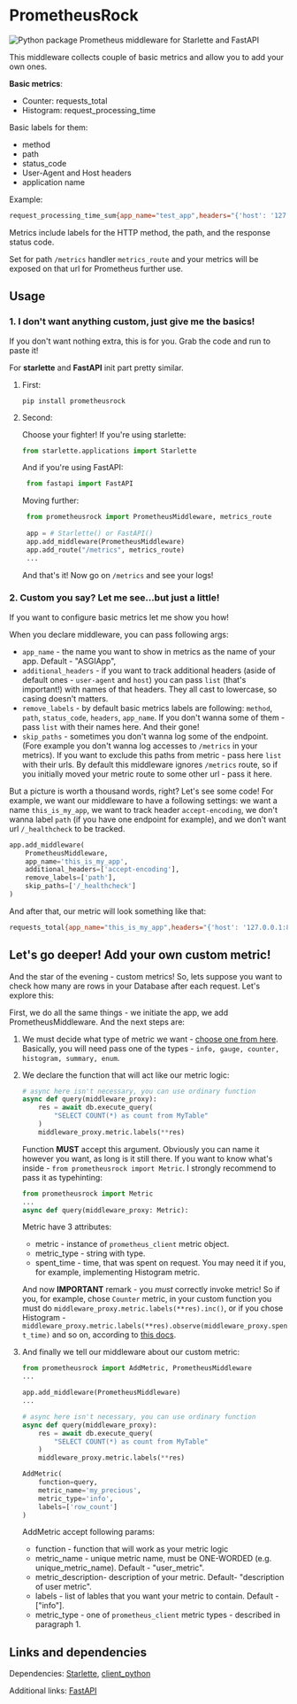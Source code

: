 # PrometheusRock
![Python package](https://github.com/kozhushman/prometheusrock/workflows/Python%20package/badge.svg)
Prometheus middleware for Starlette and FastAPI

This middleware collects couple of basic metrics and allow you to add your own ones.

**Basic metrics**:
* Counter: requests_total
* Histogram: request_processing_time


Basic labels for them:
* method
* path
* status_code
* User-Agent and Host headers 
* application name

Example:  
```sh
request_processing_time_sum{app_name="test_app",headers="{'host': '127.0.0.1:8020', 'user-agent': 'Mozilla/5.0 (X11; Ubuntu; Linux x86_64; rv:81.0) Gecko/20100101 Firefox/81.0'}",path="/test",status_code="200"} 0.00036406517028808594
```

Metrics include labels for the HTTP method, the path, and the response status code.

Set for path `/metrics` handler `metrics_route` and your metrics will be exposed on that url for Prometheus further use.

## Usage

### 1. I don't want anything custom, just give me the basics!
If you don't want nothing extra, this is for you. Grab the code and run to paste it!

For **starlette** and **FastAPI** init part pretty similar.

1. First:
    ```
    pip install prometheusrock
    ```
2. Second:

    Choose your fighter!
    If you're using starlette:
    ```python
    from starlette.applications import Starlette
   ```
   And if you're using FastAPI:
   ```python
    from fastapi import FastAPI
   ```
   Moving further:
   ```python
    from prometheusrock import PrometheusMiddleware, metrics_route
    
    app = # Starlette() or FastAPI()
    app.add_middleware(PrometheusMiddleware)
    app.add_route("/metrics", metrics_route)
    ...
    ```
    
    And that's it! Now go on `/metrics` and see your logs!
    
### 2. Custom you say? Let me see...but just a little!
If you want to configure basic metrics let me show you how!

When you declare middleware, you can pass following args:
* `app_name` - the name you want to show in metrics as the name of your app. Default - "ASGIApp",
* `additional_headers` - if you want to track additional headers (aside of default ones - `user-agent` and `host`)
you can pass `list` (that's important!) with names of that headers. They all cast to lowercase, so casing doesn't matters.
* `remove_labels` - by default basic metrics labels are following: `method`, `path`, `status_code`, `headers`, `app_name`.
If you don't wanna some of them - pass `list` with their names here. And their gone!
* `skip_paths` - sometimes you don't wanna log some of the endpoint. (Fore example you don't wanna log accesses to `/metrics` in your metrics).
If you want to exclude this paths from metric - pass here `list` with their urls.
By default this middleware ignores `/metrics` route, so if you initially moved your metric route to some other url - pass it here.


But a picture is worth a thousand words, right? Let's see some code!
For example, we want our middleware to have a following settings:
we want a name `this_is_my_app`, we want to track header `accept-encoding`, we don't wanna label `path` (if you have one endpoint for example),
and we don't want url `/_healthcheck` to be tracked.
```python
app.add_middleware(
    PrometheusMiddleware,
    app_name='this_is_my_app',
    additional_headers=['accept-encoding'],
    remove_labels=['path'],
    skip_paths=['/_healthcheck']
)
```

And after that, our metric will look something like that:
```sh
requests_total{app_name="this_is_my_app",headers="{'host': '127.0.0.1:8000', 'user-agent': 'Mozilla/5.0 (X11; Ubuntu; Linux x86_64; rv:81.0) Gecko/20100101 Firefox/81.0', 'accept-encoding': 'gzip, deflate'}",method="GET",status_code="200"} 1.0
```

## Let's go deeper! Add your own custom metric!

And the star of the evening - custom metrics!
So, lets suppose you want to check how many are rows in your Database after each request. Let's explore this:

First, we do all the same things - we initiate the app, we add PrometheusMiddleware.
And the next steps are:
1. We must decide what type of metric we want - [choose one from here](https://github.com/prometheus/client_python). Basically, you will need pass one of the types - `info, gauge, counter, histogram, summary, enum`.
2. We declare the function that will act like our metric logic:
    ```python
   # async here isn't necessary, you can use ordinary function
    async def query(middleware_proxy):
        res = await db.execute_query(
            "SELECT COUNT(*) as count from MyTable"
        )
        middleware_proxy.metric.labels(**res)
    ```
   Function **MUST** accept this argument. Obviously you can name it however you want,
   as long is it still there. If you want to know what's inside - 
   `from prometheusrock import Metric`. I strongly recommend to pass it as typehinting:
   ```python
   from prometheusrock import Metric
   ...
   async def query(middleware_proxy: Metric):
    ```
   Metric have 3 attributes:
   * metric - instance of `prometheus_client` metric object.
   * metric_type - string with type.
   * spent_time - time, that was spent on request. You may need it if you, for example, implementing Histogram metric.
   
   And now **IMPORTANT** remark - you *must* correctly invoke metric! 
   So if you, for example, chose `Counter` metric, in your custom function you must do `middleware_proxy.metric.labels(**res).inc()`,
   or if you chose Histogram - `middleware_proxy.metric.labels(**res).observe(middleware_proxy.spent_time)` and so on,
   according to [this docs](https://github.com/prometheus/client_python).
3. And finally we tell our middleware about our custom metric:
    ```python
    from prometheusrock import AddMetric, PrometheusMiddleware
    ...
    
    app.add_middleware(PrometheusMiddleware)
    ...
    
   # async here isn't necessary, you can use ordinary function
    async def query(middleware_proxy):
        res = await db.execute_query(
            "SELECT COUNT(*) as count from MyTable"
        )
        middleware_proxy.metric.labels(**res)
   
    AddMetric(
        function=query,  
        metric_name='my_precious', 
        metric_type='info',  
        labels=['row_count']
    )
    ```
    AddMetric accept following params:
    * function - function that will work as your metric logic
    * metric_name - unique metric name, must be ONE-WORDED (e.g. unique_metric_name). Default - "user_metric".
    * metric_description- description of your metric. Default- "description of user metric".
    * labels - list of lables that you want your metric to contain. Default - ["info"].
    * metric_type - one of `prometheus_client` metric types - described in paragraph 1.
    
## Links and dependencies

Dependencies:
[Starlette](https://github.com/encode/starlette), 
[client_python](https://github.com/prometheus/client_python)

Additional links:
[FastAPI](https://github.com/tiangolo/fastapi)

